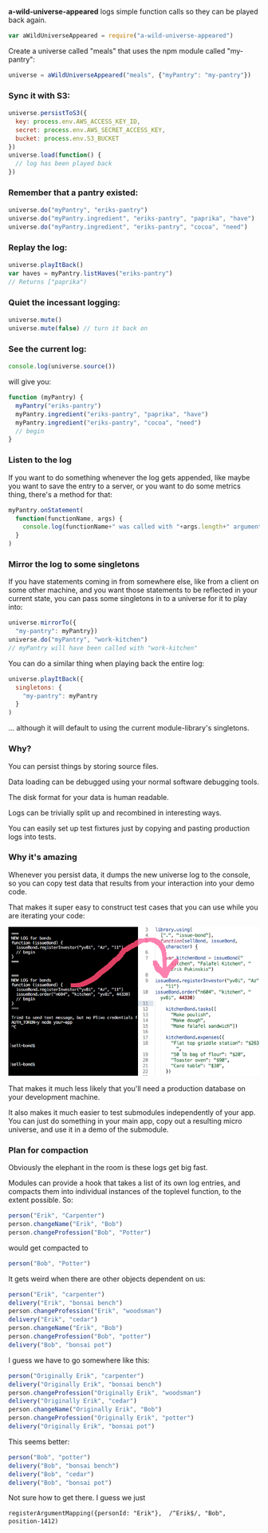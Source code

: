 **a-wild-universe-appeared** logs simple function calls so they can be played back again.

```javascript
var aWildUniverseAppeared = require("a-wild-universe-appeared")
```

Create a universe called "meals" that uses the npm module called "my-pantry":

```javascript
universe = aWildUniverseAppeared("meals", {"myPantry": "my-pantry"})
```

### Sync it with S3:

```javascript
universe.persistToS3({
  key: process.env.AWS_ACCESS_KEY_ID,
  secret: process.env.AWS_SECRET_ACCESS_KEY,
  bucket: process.env.S3_BUCKET
})
universe.load(function() {
  // log has been played back
})
```

### Remember that a pantry existed:

```javascript
universe.do("myPantry", "eriks-pantry")
universe.do("myPantry.ingredient", "eriks-pantry", "paprika", "have")
universe.do("myPantry.ingredient", "eriks-pantry", "cocoa", "need")
```
### Replay the log:

```javascript
universe.playItBack()
var haves = myPantry.listHaves("eriks-pantry")
// Returns ["paprika")
```

### Quiet the incessant logging:

```javascript
universe.mute()
universe.mute(false) // turn it back on
```

### See the current log:

```javascript
console.log(universe.source())
```
will give you:
```javascript
function (myPantry) {
  myPantry("eriks-pantry")
  myPantry.ingredient("eriks-pantry", "paprika", "have")
  myPantry.ingredient("eriks-pantry", "cocoa", "need")
  // begin
}
```

### Listen to the log

If you want to do something whenever the log gets appended, like maybe you want to save the entry to a server, or you want to do some metrics thing, there's a method for that:

```javascript
myPantry.onStatement(
  function(functionName, args) {
    console.log(functionName+" was called with "+args.length+" arguments")
  }
)
```

### Mirror the log to some singletons

If you have statements coming in from somewhere else, like from a client on some other machine, and you want those statements to be reflected in your current state, you can pass some singletons in to a universe for it to play into:

```javascript
universe.mirrorTo({
  "my-pantry": myPantry})
universe.do("myPantry", "work-kitchen")
// myPantry will have been called with "work-kitchen"
```

You can do a similar thing when playing back the entire log:

```javascript
universe.playItBack({
  singletons: {
    "my-pantry": myPantry
  }
)
```

... although it will default to using the current module-library's singletons.

### Why?

You can persist things by storing source files.

Data loading can be debugged using your normal software debugging tools.

The disk format for your data is human readable.

Logs can be trivially split up and recombined in interesting ways.

You can easily set up test fixtures just by copying and pasting production logs into tests.

### Why it's amazing

Whenever you persist data, it dumps the new universe log to the console, so you can copy test data that results from your interaction into your demo code.

That makes it super easy to construct test cases that you can use while you are iterating your code:

![screenshot of source code logged to the console, copied into a demo source file](paste-universe.gif)

That makes it much less likely that you'll need a production database on your development machine.

It also makes it much easier to test submodules independently of your app. You can just do something in your main app, copy out a resulting micro universe, and use it in a demo of the submodule.

### Plan for compaction

Obviously the elephant in the room is these logs get big fast.

Modules can provide a hook that takes a list of its own log entries, and compacts them into individual instances of the toplevel function, to the extent possible. So:

```javascript
person("Erik", "Carpenter")
person.changeName("Erik", "Bob")
person.changeProfession("Bob", "Potter")
```

would get compacted to

```javascript
person("Bob", "Potter")
```

It gets weird when there are other objects dependent on us:

```javascript
person("Erik", "carpenter")
delivery("Erik", "bonsai bench")
person.changeProfession("Erik", "woodsman")
delivery("Erik", "cedar")
person.changeName("Erik", "Bob")
person.changeProfession("Bob", "potter")
delivery("Bob", "bonsai pot")
```

I guess we have to go somewhere like this:

```javascript
person("Originally Erik", "carpenter")
delivery("Originally Erik", "bonsai bench")
person.changeProfession("Originally Erik", "woodsman")
delivery("Originally Erik", "cedar")
person.changeName("Originally Erik", "Bob")
person.changeProfession("Originally Erik", "potter")
delivery("Originally Erik", "bonsai pot")
```
This seems better:

```javascript
person("Bob", "potter")
delivery("Bob", "bonsai bench")
delivery("Bob", "cedar")
delivery("Bob", "bonsai pot")
```
Not sure how to get there. I guess we just 

```
registerArgumentMapping({personId: "Erik"},  /^Erik$/, "Bob", position-1412)
```
